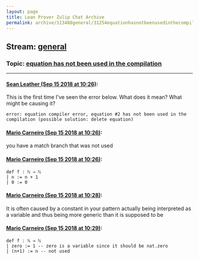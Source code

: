 ```yaml
---
layout: page
title: Lean Prover Zulip Chat Archive 
permalink: archive/113488general/31254equationhasnotbeenusedinthecompilation.html
---
```


## Stream: [general](index.html)
### Topic: [equation has not been used in the compilation](31254equationhasnotbeenusedinthecompilation.html)

---

#### [Sean Leather (Sep 15 2018 at 10:26)](https://leanprover.zulipchat.com/#narrow/stream/113488-general/topic/equation%20has%20not%20been%20used%20in%20the%20compilation/near/134002534):
This is the first time I've seen the error below. What does it mean? What might be causing it?

```lean
error: equation compiler error, equation #2 has not been used in the compilation (possible solution: delete equation)
```

#### [Mario Carneiro (Sep 15 2018 at 10:26)](https://leanprover.zulipchat.com/#narrow/stream/113488-general/topic/equation%20has%20not%20been%20used%20in%20the%20compilation/near/134002547):
you have a match branch that was not used

#### [Mario Carneiro (Sep 15 2018 at 10:26)](https://leanprover.zulipchat.com/#narrow/stream/113488-general/topic/equation%20has%20not%20been%20used%20in%20the%20compilation/near/134002559):
```
def f : ℕ → ℕ
| n := n + 1
| 0 := 0
```

#### [Mario Carneiro (Sep 15 2018 at 10:28)](https://leanprover.zulipchat.com/#narrow/stream/113488-general/topic/equation%20has%20not%20been%20used%20in%20the%20compilation/near/134002576):
It is often caused by a constant in your pattern actually being interpreted as a variable and thus being more generic than it is supposed to be

#### [Mario Carneiro (Sep 15 2018 at 10:29)](https://leanprover.zulipchat.com/#narrow/stream/113488-general/topic/equation%20has%20not%20been%20used%20in%20the%20compilation/near/134002617):
```
def f : ℕ → ℕ
| zero := 1 -- zero is a variable since it should be nat.zero
| (n+1) := n -- not used
```

